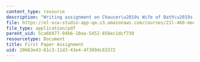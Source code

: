 ```yaml
---
content_type: resource
description: "Writing assignment on Chaucer\u2019s Wife of Bath\u2019s Prologue/Tale."
file: https://ol-ocw-studio-app-qa.s3.amazonaws.com/courses/21l-460-medieval-literature-love-sex-and-marriage-spring-2015/20663e4361c311d343e44f399dc83372_MIT21L_460S15_Paper1.pdf
file_type: application/pdf
parent_uid: 5ca6b977-94b6-10aa-5452-858ec1dcf730
resourcetype: Document
title: First Paper Assignment
uid: 20663e43-61c3-11d3-43e4-4f399dc83372
---
```

